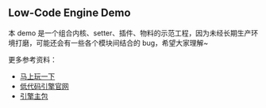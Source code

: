 ## Low-Code Engine Demo

本 demo 是一个组合内核、setter、插件、物料的示范工程，因为未经长期生产环境打磨，可能还会有一些各个模块间结合的 bug，希望大家理解~

更多参考资料：

- [马上玩一下](https://alifd.alicdn.com/npm/@alilc/lowcode-demo@1.0.0/build/index.html)
- [低代码引擎官网](http://lowcode-engine.cn)
- [引擎主包](https://github.com/alibaba/lowcode-engine)